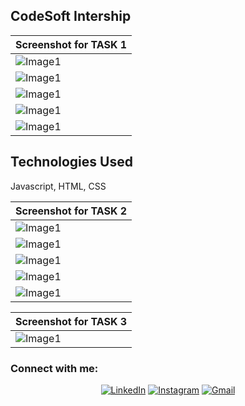 <h2 align="left">CodeSoft Intership</h2>

| Screenshot for TASK 1             |
| --------------------------------- |
| ![Image1](./port1.png)            |
| ![Image1](./port2.png)            |
| ![Image1](./port3.png)            |
| ![Image1](./port4.png)            |
| ![Image1](./port5.png)            |

## Technologies Used
Javascript, HTML, CSS

| Screenshot for TASK 2             |
| --------------------------------- |
| ![Image1](./zara1.png)            |
| ![Image1](./zara2.png)            |
| ![Image1](./zara3.png)            |
| ![Image1](./zara4.png)            |
| ![Image1](./zara5.png)            |

| Screenshot for TASK 3             |
| --------------------------------- |
| ![Image1](./calci.png)            |

### Connect with me:

<p align="center">
<a href="https://www.linkedin.com/in/manralbhawna/" target="_blank"><img alt="LinkedIn" src="https://img.shields.io/badge/-Connect-blue?style=flat&logo=linkedin"></a>
<a href="https://www.instagram.com/_bhawna.manral_" target="_blank"><img alt="Instagram" src="https://img.shields.io/badge/-Connect-white?style=flat&logo=Instagram"></a>
<a href="mailto:bh.manral@gmail.com"><img alt="Gmail" src="https://img.shields.io/badge/-Connect-pink?style=flat&logo=Gmail"></a>
</p>
